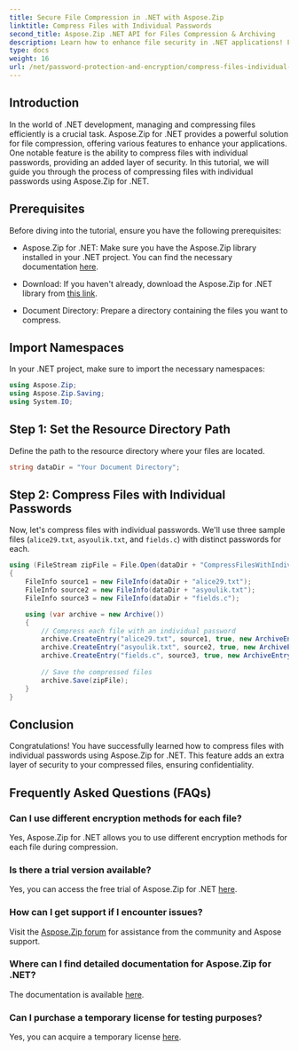 ```yaml
---
title: Secure File Compression in .NET with Aspose.Zip
linktitle: Compress Files with Individual Passwords
second_title: Aspose.Zip .NET API for Files Compression & Archiving
description: Learn how to enhance file security in .NET applications! Follow our step-by-step guide on compressing files with individual passwords using Aspose.Zip for .NET.
type: docs
weight: 16
url: /net/password-protection-and-encryption/compress-files-individual-passwords/
---
```


## Introduction

In the world of .NET development, managing and compressing files efficiently is a crucial task. Aspose.Zip for .NET provides a powerful solution for file compression, offering various features to enhance your applications. One notable feature is the ability to compress files with individual passwords, providing an added layer of security. In this tutorial, we will guide you through the process of compressing files with individual passwords using Aspose.Zip for .NET.

## Prerequisites

Before diving into the tutorial, ensure you have the following prerequisites:

- Aspose.Zip for .NET: Make sure you have the Aspose.Zip library installed in your .NET project. You can find the necessary documentation [here](https://reference.aspose.com/zip/net/).

- Download: If you haven't already, download the Aspose.Zip for .NET library from [this link](https://releases.aspose.com/zip/net/).

- Document Directory: Prepare a directory containing the files you want to compress.

## Import Namespaces

In your .NET project, make sure to import the necessary namespaces:

```csharp
using Aspose.Zip;
using Aspose.Zip.Saving;
using System.IO;
```

## Step 1: Set the Resource Directory Path

Define the path to the resource directory where your files are located.

```csharp
string dataDir = "Your Document Directory";
```

## Step 2: Compress Files with Individual Passwords

Now, let's compress files with individual passwords. We'll use three sample files (`alice29.txt`, `asyoulik.txt`, and `fields.c`) with distinct passwords for each.

```csharp
using (FileStream zipFile = File.Open(dataDir + "CompressFilesWithIndividualPasswords_out.zip", FileMode.Create))
{
    FileInfo source1 = new FileInfo(dataDir + "alice29.txt");
    FileInfo source2 = new FileInfo(dataDir + "asyoulik.txt");
    FileInfo source3 = new FileInfo(dataDir + "fields.c");

    using (var archive = new Archive())
    {
        // Compress each file with an individual password
        archive.CreateEntry("alice29.txt", source1, true, new ArchiveEntrySettings(new DeflateCompressionSettings(), new TraditionalEncryptionSettings("pass1")));
        archive.CreateEntry("asyoulik.txt", source2, true, new ArchiveEntrySettings(new DeflateCompressionSettings(), new AesEcryptionSettings("pass2", EncryptionMethod.AES128)));
        archive.CreateEntry("fields.c", source3, true, new ArchiveEntrySettings(new DeflateCompressionSettings(), new AesEcryptionSettings("pass3", EncryptionMethod.AES256)));
        
        // Save the compressed files
        archive.Save(zipFile);
    }
}
```

## Conclusion

Congratulations! You have successfully learned how to compress files with individual passwords using Aspose.Zip for .NET. This feature adds an extra layer of security to your compressed files, ensuring confidentiality.

## Frequently Asked Questions (FAQs)

### Can I use different encryption methods for each file?
Yes, Aspose.Zip for .NET allows you to use different encryption methods for each file during compression.

### Is there a trial version available?
Yes, you can access the free trial of Aspose.Zip for .NET [here](https://releases.aspose.com/).

### How can I get support if I encounter issues?
Visit the [Aspose.Zip forum](https://forum.aspose.com/c/zip/37) for assistance from the community and Aspose support.

### Where can I find detailed documentation for Aspose.Zip for .NET?
The documentation is available [here](https://reference.aspose.com/zip/net/).

### Can I purchase a temporary license for testing purposes?
Yes, you can acquire a temporary license [here](https://purchase.aspose.com/temporary-license/).

